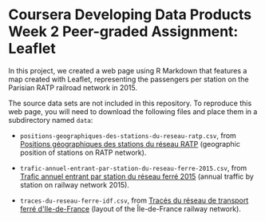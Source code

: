 # Coursera Developing Data Products Week 2 Peer-graded Assignment: Leaflet

In this project, we created a web page using R Markdown that features a map created with Leaflet, representing the passengers per station on the Parisian RATP railroad network in 2015.

The source data sets are not included in this repository. To reproduce this web page, you will need to download the following files and place them in a subdirectory named `data`:

- `positions-geographiques-des-stations-du-reseau-ratp.csv`, from [Positions géographiques des stations du réseau RATP](https://data.ratp.fr/explore/dataset/positions-geographiques-des-stations-du-reseau-ratp/information/) (geographic position of stations on RATP network).

- `trafic-annuel-entrant-par-station-du-reseau-ferre-2015.csv`, from [Trafic annuel entrant par station du réseau ferré 2015](https://data.ratp.fr/explore/dataset/trafic-annuel-entrant-par-station-du-reseau-ferre-2015/export/) (annual traffic by station on railway network 2015).

- `traces-du-reseau-ferre-idf.csv`, from [Tracés du réseau de transport ferré d'Ile-de-France](https://opendata.stif.info/explore/dataset/traces-du-reseau-ferre-idf/) (layout of the Île-de-France railway network).
